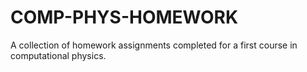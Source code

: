 # COMP-PHYS-HOMEWORK
A collection of homework assignments completed for a first course in computational physics.
